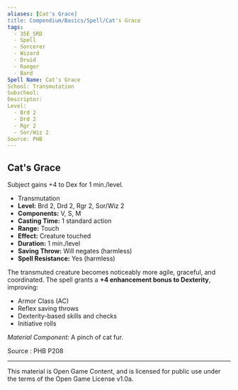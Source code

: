 ```yaml
---
aliases: [Cat's Grace]
title: Compendium/Basics/Spell/Cat's Grace
tags: 
  - 35E_SRD
  - Spell
  - Sorcerer
  - Wizard
  - Druid
  - Ranger
  - Bard
Spell Name: Cat's Grace
School: Transmutation
Subschool: 
Descriptor: 
Level:
  - Brd 2
  - Drd 2
  - Rgr 2
  - Sor/Wiz 2
Source: PHB
---
```


## Cat's Grace

Subject gains +4 to Dex for 1 min./level.

*   Transmutation
*   **Level:** Brd 2, Drd 2, Rgr 2, Sor/Wiz 2
*   **Components:** V, S, M
*   **Casting Time:** 1 standard action
*   **Range:** Touch
*   **Effect:** Creature touched
*   **Duration:** 1 min./level
*   **Saving Throw:** Will negates (harmless)
*   **Spell Resistance:** Yes (harmless)

The transmuted creature becomes noticeably more agile, graceful, and coordinated. The spell grants a **+4 enhancement bonus to Dexterity**, improving:

- Armor Class (AC)
- Reflex saving throws
- Dexterity-based skills and checks
- Initiative rolls

*Material Component:* A pinch of cat fur.

Source : PHB P208

---

This material is Open Game Content, and is licensed for public use under  
the terms of the Open Game License v1.0a.
